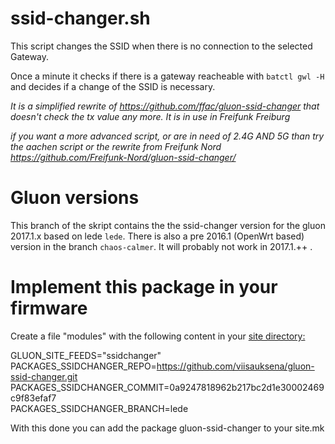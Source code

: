 ssid-changer.sh
===============

This script changes the SSID when there is no connection to the selected Gateway.

Once a minute it checks if there is a gateway reacheable with `batctl gwl -H` and
decides if a change of the SSID is necessary.

*It is a simplified rewrite of https://github.com/ffac/gluon-ssid-changer that doesn't check
the tx value any more. It is in use in Freifunk Freiburg*

*if you want a more advanced script, or are in need of 2.4G AND 5G than try the aachen script or the rewrite from Freifunk Nord https://github.com/Freifunk-Nord/gluon-ssid-changer/*

Gluon versions
==============
This branch of the skript contains the the ssid-changer version for the gluon 2017.1.x
based on lede `lede`. There is also a pre 2016.1 (OpenWrt based)
version in the branch `chaos-calmer`. It will probably not work in 2017.1.++ .

Implement this package in your firmware
=======================================
Create a file "modules" with the following content in your
<a href="https://github.com/ffac/site/tree/offline-ssid"> site directory:</a>

GLUON_SITE_FEEDS="ssidchanger"<br>
PACKAGES_SSIDCHANGER_REPO=https://github.com/viisauksena/gluon-ssid-changer.git<br>
PACKAGES_SSIDCHANGER_COMMIT=0a9247818962b217bc2d1e30002469c9f83efaf7<br>
PACKAGES_SSIDCHANGER_BRANCH=lede<br>

With this done you can add the package gluon-ssid-changer to your site.mk
